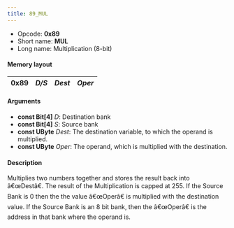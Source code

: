 ```yaml
---
title: 89_MUL
---
```


-   Opcode: **0x89**
-   Short name: **MUL**
-   Long name: Multiplication (8-bit)

#### Memory layout

| 0x89 | *D/S* | *Dest* | *Oper* |
|------|-------|--------|--------|

#### Arguments

-   **const Bit\[4\]** *D*: Destination bank
-   **const Bit\[4\]** *S*: Source bank
-   **const UByte** *Dest*: The destination variable, to which the operand is multiplied.
-   **const UByte** *Oper*: The operand, which is multiplied with the destination.

#### Description

Multiplies two numbers together and stores the result back into â€œDestâ€. The result of the Multiplication is capped at 255. If the Source Bank is 0 then the the value â€œOperâ€ is multiplied with the destination value. If the Source Bank is an 8 bit bank, then the â€œOperâ€ is the address in that bank where the operand is.
